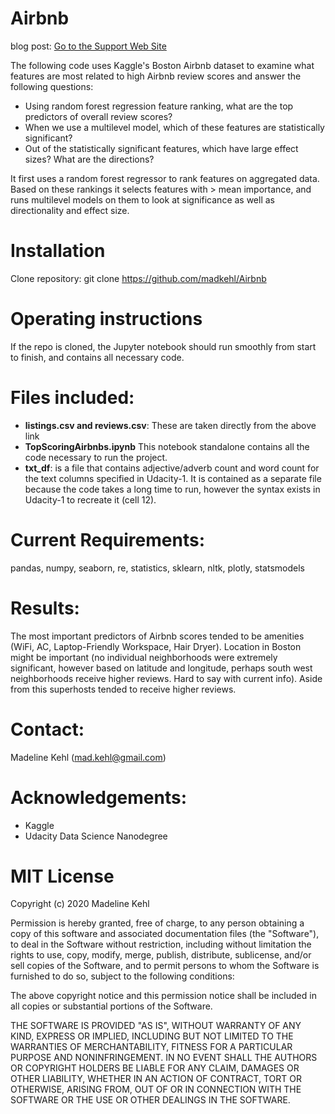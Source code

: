 # Airbnb

blog post: [Go to the Support Web Site](https://medium.com/@mad.kehl/dissecting-review-scores-what-makes-a-top-scoring-airbnb-960de66186a1)

The following code uses Kaggle's Boston Airbnb dataset to examine what features are most related to high Airbnb review scores and answer the following questions:  

* Using random forest regression feature ranking, what are the top predictors of overall review scores?
* When we use a multilevel model, which of these features are statistically significant?
* Out of the statistically significant features, which have large effect sizes? What are the directions?


It first uses a random forest regressor to rank features on aggregated data. Based on these rankings it selects features with > mean importance, and runs multilevel models on them to look at significance as well as directionality and effect size.   

# Installation
      
Clone repository: git clone https://github.com/madkehl/Airbnb

# Operating instructions

If the repo is cloned, the Jupyter notebook should run smoothly from start to finish, and contains all necessary code.

# Files included:

* **listings.csv and reviews.csv**:  These are taken directly from the above link
* **TopScoringAirbnbs.ipynb**  This notebook standalone contains all the code necessary to run the project.  
* **txt_df**: is a file that contains adjective/adverb count and word count for the text columns specified in Udacity-1.  It is contained as a separate file because the code takes a long time to run, however the syntax exists in Udacity-1 to recreate it (cell 12).

# Current Requirements:
pandas, numpy, seaborn, re, statistics, sklearn, nltk, plotly, statsmodels

# Results:

The most important predictors of Airbnb scores tended to be amenities (WiFi, AC, Laptop-Friendly Workspace, Hair Dryer).  Location in Boston might be important (no individual neighborhoods were extremely significant, however based on latitude and longitude, perhaps south west neighborhoods receive higher reviews.  Hard to say with current info).  Aside from this superhosts tended to receive higher reviews.    


# Contact: 

Madeline Kehl (mad.kehl@gmail.com)

# Acknowledgements:

* Kaggle 
* Udacity Data Science Nanodegree



# MIT License

Copyright (c) 2020 Madeline Kehl

Permission is hereby granted, free of charge, to any person obtaining a copy
of this software and associated documentation files (the "Software"), to deal
in the Software without restriction, including without limitation the rights
to use, copy, modify, merge, publish, distribute, sublicense, and/or sell
copies of the Software, and to permit persons to whom the Software is
furnished to do so, subject to the following conditions:

The above copyright notice and this permission notice shall be included in all
copies or substantial portions of the Software.

THE SOFTWARE IS PROVIDED "AS IS", WITHOUT WARRANTY OF ANY KIND, EXPRESS OR
IMPLIED, INCLUDING BUT NOT LIMITED TO THE WARRANTIES OF MERCHANTABILITY,
FITNESS FOR A PARTICULAR PURPOSE AND NONINFRINGEMENT. IN NO EVENT SHALL THE
AUTHORS OR COPYRIGHT HOLDERS BE LIABLE FOR ANY CLAIM, DAMAGES OR OTHER
LIABILITY, WHETHER IN AN ACTION OF CONTRACT, TORT OR OTHERWISE, ARISING FROM,
OUT OF OR IN CONNECTION WITH THE SOFTWARE OR THE USE OR OTHER DEALINGS IN THE
SOFTWARE.
